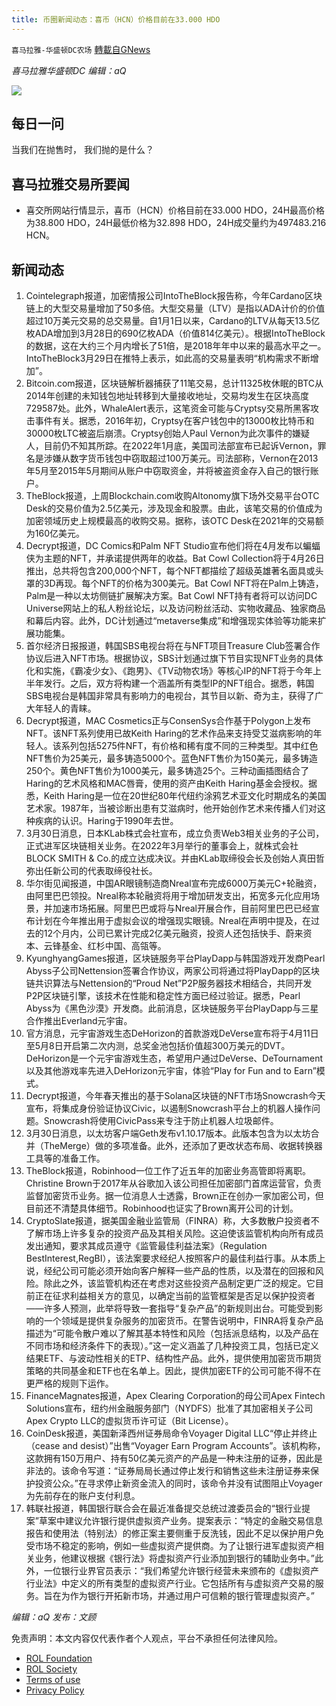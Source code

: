 ```yaml
---
title: 币圈新闻动态：喜币（HCN）价格目前在33.000 HDO
---
```

`喜马拉雅-华盛顿DC农场` [轉載自GNews](https://gnews.org/zh-hans/2255795/)

*喜马拉雅华盛顿DC 编辑：aQ*

![](http://himalayawashingtondc.org/wp-content/uploads/2021/07/ScreenShot-2021-07-31-at-16.20.22@2x.png)



## 每日一问





当我们在抛售时， 我们抛的是什么？





## 喜马拉雅交易所要闻





- 喜交所网站行情显示，喜币（HCN）价格目前在33.000 HDO，24H最高价格为38.800 HDO，24H最低价格为32.898 HDO，24H成交量约为497483.216 HCN。






## 新闻动态





1. Cointelegraph报道，加密情报公司IntoTheBlock报告称，今年Cardano区块链上的大型交易量增加了50多倍。大型交易量（LTV）是指以ADA计价的价值超过10万美元交易的总交易量。自1月1日以来，Cardano的LTV从每天13.5亿枚ADA增加到3月28日的690亿枚ADA（价值814亿美元）。根据IntoTheBlock的数据，这在大约三个月内增长了51倍，是2018年年中以来的最高水平之一。IntoTheBlock3月29日在推特上表示，如此高的交易量表明“机构需求不断增加”。
2. Bitcoin.com报道，区块链解析器捕获了11笔交易，总计11325枚休眠的BTC从2014年创建的未知钱包地址转移到大量接收地址，交易均发生在区块高度729587处。此外，WhaleAlert表示，这笔资金可能与Cryptsy交易所黑客攻击事件有关。据悉，2016年初，Cryptsy在客户钱包中的13000枚比特币和30000枚LTC被盗后崩溃。Cryptsy创始人Paul Vernon为此次事件的嫌疑人，目前仍不知其所踪。在2022年1月底，美国司法部宣布已起诉Vernon，罪名是涉嫌从数字货币钱包中窃取超过100万美元。司法部称，Vernon在2013年5月至2015年5月期间从账户中窃取资金，并将被盗资金存入自己的银行账户。
3. TheBlock报道，上周Blockchain.com收购Altonomy旗下场外交易平台OTC Desk的交易价值为2.5亿美元，涉及现金和股票。由此，该笔交易的价值成为加密领域历史上规模最高的收购交易。据称，该OTC Desk在2021年的交易额为160亿美元。
4. Decrypt报道，DC Comics和Palm NFT Studio宣布他们将在4月发布以蝙蝠侠为主题的NFT，并承诺提供两年的收益。Bat Cowl Collection将于4月26日推出，总共将包含200,000个NFT，每个NFT都描绘了超级英雄著名面具或头罩的3D再现。每个NFT的价格为300美元。Bat Cowl NFT将在Palm上铸造，Palm是一种以太坊侧链扩展解决方案。Bat Cowl NFT持有者将可以访问DC Universe网站上的私人粉丝论坛，以及访问粉丝活动、实物收藏品、独家商品和幕后内容。此外，DC计划通过“metaverse集成”和增强现实体验等功能来扩展功能集。
5. 首尔经济日报报道，韩国SBS电视台将在与NFT项目Treasure Club签署合作协议后进入NFT市场。根据协议，SBS计划通过旗下节目实现NFT业务的具体化和实施，《霸凌少女》、《跑男》、《TV动物农场》等核心IP的NFT将于今年上半年发行。之后，双方将构建一个涵盖所有类型IP的NFT组合。据悉，韩国SBS电视台是韩国非常具有影响力的电视台，其节目以新、奇为主，获得了广大年轻人的青睐。
6. Decrypt报道，MAC Cosmetics正与ConsenSys合作基于Polygon上发布NFT。该NFT系列使用已故Keith Haring的艺术作品来支持受艾滋病影响的年轻人。该系列包括5275件NFT，有价格和稀有度不同的三种类型。其中红色NFT售价为25美元，最多铸造5000个。蓝色NFT售价为150美元，最多铸造250个。黄色NFT售价为1000美元，最多铸造25个。三种动画插图结合了Haring的艺术风格和MAC唇膏，使用的资产由Keith Haring基金会授权。据悉，Keith Haring是一位在20世纪80年代纽约涂鸦艺术亚文化时期成名的美国艺术家。1987年，当被诊断出患有艾滋病时，他开始创作艺术来传播人们对这种疾病的认识。Haring于1990年去世。
7. 3月30日消息，日本KLab株式会社宣布，成立负责Web3相关业务的子公司，正式进军区块链相关业务。在2022年3月举行的董事会上，就株式会社BLOCK SMITH & Co.的成立达成决议。并由KLab取缔役会长及创始人真田哲弥出任新公司的代表取缔役社长。
8. 华尔街见闻报道，中国AR眼镜制造商Nreal宣布完成6000万美元C+轮融资，由阿里巴巴领投。Nreal称本轮融资将用于增加研发支出，拓宽多元化应用场景，并加速市场拓展。阿里巴巴或将与Nreal开展合作，目前阿里巴巴已经宣布计划在今年推出用于虚拟会议的增强现实眼镜。Nreal在声明中提及，在过去的12个月内，公司已累计完成2亿美元融资，投资人还包括快手、蔚来资本、云锋基金、红杉中国、高瓴等。
9. KyunghyangGames报道，区块链服务平台PlayDapp与韩国游戏开发商Pearl Abyss子公司Nettension签署合作协议，两家公司将通过将PlayDapp的区块链共识算法与Nettension的“Proud Net”P2P服务器技术相结合，共同开发P2P区块链引擎，该技术在性能和稳定性方面已经过验证。据悉，Pearl Abyss为《黑色沙漠》开发商。此前消息，区块链服务平台PlayDapp与三星合作推出Everland元宇宙。
10. 官方消息，元宇宙游戏生态DeHorizon的首款游戏DeVerse宣布将于4月11日至5月8日开启第二次内测，总奖金池包括价值超300万美元的DVT。DeHorizon是一个元宇宙游戏生态，希望用户通过DeVerse、DeTournament以及其他游戏率先进入DeHorizon元宇宙，体验“Play for Fun and to Earn”模式。
11. Decrypt报道，今年春天推出的基于Solana区块链的NFT市场Snowcrash今天宣布，将集成身份验证协议Civic，以遏制Snowcrash平台上的机器人操作问题。Snowcrash将使用CivicPass来专注于防止机器人垃圾邮件。
12. 3月30日消息，以太坊客户端Geth发布v1.10.17版本。此版本包含为以太坊合并（TheMerge）做的多项准备。此外，还添加了更改状态布局、收据转换器工具等的准备工作。
13. TheBlock报道，Robinhood一位工作了近五年的加密业务高管即将离职。Christine Brown于2017年从谷歌加入该公司担任加密部门首席运营官，负责监督加密货币业务。据一位消息人士透露，Brown正在创办一家加密公司，但目前还不清楚具体细节。Robinhood也证实了Brown离开公司的计划。
14. CryptoSlate报道，据美国金融业监管局（FINRA）称，大多数散户投资者不了解市场上许多复杂的投资产品及其相关风险。这迫使该监管机构向所有成员发出通知，要求其成员遵守《监管最佳利益法案》（Regulation BestInterest,RegBI），该法案要求经纪人按照客户的最佳利益行事。从本质上说，经纪公司可能必须开始向客户解释一些产品的性质，以及潜在的回报和风险。除此之外，该监管机构还在考虑对这些投资产品制定更广泛的规定。它目前正在征求利益相关方的意见，以确定当前的监管框架是否足以保护投资者——许多人预测，此举将导致一套指导“复杂产品”的新规则出台。可能受到影响的一个领域是提供复杂服务的加密货币。在警告说明中，FINRA将复杂产品描述为“可能令散户难以了解其基本特性和风险（包括派息结构，以及产品在不同市场和经济条件下的表现）。”这一定义涵盖了几种投资工具，包括已定义结果ETF、与波动性相关的ETP、结构性产品。此外，提供使用加密货币期货策略的共同基金和ETF也在名单上。因此，提供加密ETF的公司可能不得不在更严格的规则下运作。
15. FinanceMagnates报道，Apex Clearing Corporation的母公司Apex Fintech Solutions宣布，纽约州金融服务部门（NYDFS）批准了其加密相关子公司Apex Crypto LLC的虚拟货币许可证（Bit License）。
16. CoinDesk报道，美国新泽西州证券局命令Voyager Digital LLC“停止并终止（cease and desist）”出售“Voyager Earn Program Accounts”。该机构称，这款拥有150万用户、持有50亿美元资产的产品是一种未注册的证券，因此是非法的。该命令写道：“证券局局长通过停止发行和销售这些未注册证券来保护投资公众。”在寻求停止新资金流入的同时，该命令并没有试图阻止Voyager为先前存在的账户支付利息。
17. 韩联社报道，韩国银行联合会在最近准备提交总统过渡委员会的“银行业提案”草案中建议允许银行提供虚拟资产业务。提案表示：“特定的金融交易信息报告和使用法（特别法）的修正案主要侧重于反洗钱，因此不足以保护用户免受市场不稳定的影响，例如一些虚拟资产提供商。为了让银行进军虚拟资产相关业务，他建议根据《银行法》将虚拟资产行业添加到银行的辅助业务中。”此外，一位银行业界官员表示：“我们希望允许银行经营未来颁布的《虚拟资产行业法》中定义的所有类型的虚拟资产行业。它包括所有与虚拟资产交易的服务。旨在为作为银行开拓新市场，并通过用户可信赖的银行管理虚拟资产。”





*编辑：aQ
发布：文顾*


 
 

免责声明：本文内容仅代表作者个人观点，平台不承担任何法律风险。

- [ROL Foundation](https://rolfoundation.org/)
- [ROL Society](https://rolsociety.org/)
- [Terms of use](https://gnews.org/terms-of-use-3/)
- [Privacy Policy](https://gnews.org/privacy-policy/)
